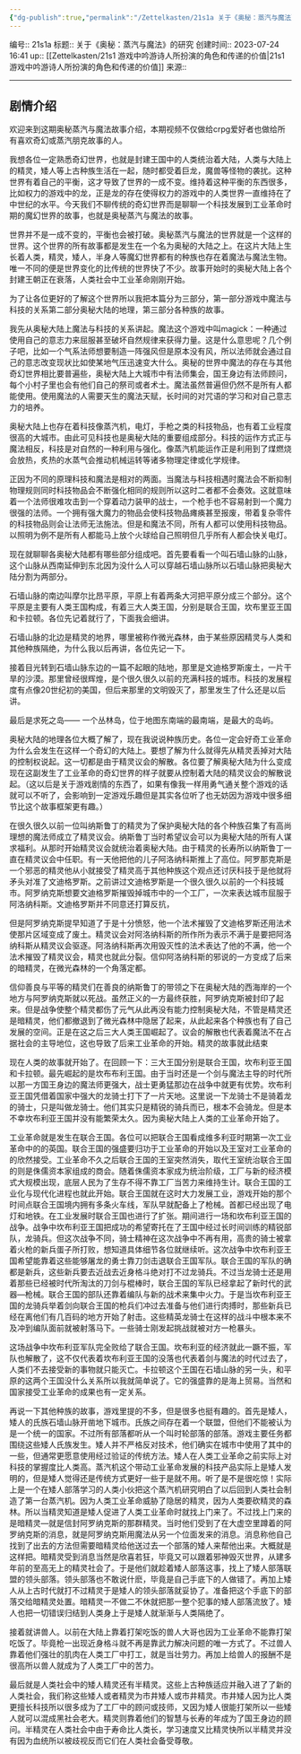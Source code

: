 ```yaml
---
{"dg-publish":true,"permalink":"/Zettelkasten/21s1a 关于《奥秘：蒸汽与魔法》的研究/","dgPassFrontmatter":true}
---
```


编号:: 21s1a
标题:: 关于《奥秘：蒸汽与魔法》的研究
创建时间:: 2023-07-24 16:41
up:: [[Zettelkasten/21s1 游戏中吟游诗人所扮演的角色和传递的价值\|21s1 游戏中吟游诗人所扮演的角色和传递的价值]]
来源:: 

---

## 剧情介绍

欢迎来到这期奥秘蒸汽与魔法故事介绍，本期视频不仅做给crpg爱好者也做给所有喜欢奇幻或蒸汽朋克故事的人。

我想各位一定熟悉奇幻世界，也就是封建王国中的人类统治着大陆，人类与大陆上的精灵，矮人等上古种族生活在一起，随时都受着巨龙，魔兽等怪物的袭扰。这种世界有着自己的平衡，这才导致了世界的一成不变。维持着这种平衡的东西很多，比如权力的游戏中的龙，正是龙的存在使得权力的游戏中的人类世界一直维持在了中世纪的水平。今天我们不聊传统的奇幻世界而是聊聊一个科技发展到工业革命时期的魔幻世界的故事，也就是奥秘蒸汽与魔法的故事。

世界并不是一成不变的，平衡也会被打破。奥秘蒸汽与魔法的世界就是一个这样的世界。这个世界的所有故事都是发生在一个名为奥秘的大陆之上。在这片大陆上生长着人类，精灵，矮人，半身人等魔幻世界都有的种族也存在着魔法与魔法生物。唯一不同的便是世界变化的比传统的世界快了不少。故事开始时的奥秘大陆上各个封建王朝正在衰落，人类社会中工业革命刚刚开始。

为了让各位更好的了解这个世界所以我把本篇分为三部分，第一部分游戏中魔法与科技的关系第二部分奥秘大陆的地理，第三部分各种族的故事。

我先从奥秘大陆上魔法与科技的关系讲起。魔法这个游戏中叫magick：一种通过使用自己的意志力来屈服甚至破坏自然规律来获得力量。这是什么意思呢？几个例子吧，比如一个气系法师想要制造一阵强风但是原本没有风，所以法师就会通过自己的意志改变现状比如使某地气压迅速变大什么。奥秘的世界中魔法的存在与其他奇幻世界相比要普遍些，奥秘大陆上大城市中有法师集会，国王身边有法师顾问，每个小村子里也会有他们自己的祭司或者术士。魔法虽然普遍但仍然不是所有人都能使用。使用魔法的人需要天生的魔法天赋，长时间的对咒语的学习和对自己意志力的培养。

奥秘大陆上也存在着科技像蒸汽机，电灯，手枪之类的科技物品，也有着工业程度很高的大城市。由此可见科技也是奥秘大陆的重要组成部分。科技的运作方式正与魔法相反，科技是对自然的一种利用与强化。像蒸汽机能运作正是利用到了煤燃烧会放热，炙热的水蒸气会推动机械运转等诸多物理定律或化学规律。

正因为不同的原理科技和魔法是相对的两面。当魔法与科技相遇时魔法会不断抑制物理规则同时科技物品会不断强化相同的规则所以这时二者都不会奏效。这就意味着一个法师很难攻击到一个穿着动力装甲的战士，一个枪手也不容易射到一个魔力很强的法师。一个拥有强大魔力的物品会使科技物品瘫痪甚至报废，带着复杂零件的科技物品则会让法师无法施法。但是和魔法不同，所有人都可以使用科技物品。以照明为例不是所有人都能马上放个火球给自己照明但几乎所有人都会快关电灯。

现在就聊聊各奥秘大陆都有哪些部分组成吧。首先要看看一个叫石墙山脉的山脉，这个山脉从西南延伸到东北因为没什么人可以穿越石墙山脉所以石墙山脉把奥秘大陆分割为两部分。

石墙山脉的南边叫摩尔比昂平原，平原上有着两条大河把平原分成三个部分。这个平原是主要有人类王国构成，有着三大人类王国，分别是联合王国，坎布里亚王国和卡拉顿。各位先记着就行了，下面我会细讲。

石墙山脉的北边是精灵的地界，哪里被称作微光森林，由于某些原因精灵与人类和其他种族隔绝，为什么我以后再讲，各位先记一下。

接着目光转到石墙山脉东边的一篇不起眼的陆地，那里是文迪格罗斯废土，一片干旱的沙漠。那里曾经很辉煌，是个很久很久以前的充满科技的城市。科技的发展程度有点像20世纪初的美国，但后来那里的文明毁灭了，那里发生了什么还是以后讲。

最后是求死之岛—— 一个丛林岛，位于地图东南端的最南端，是最大的岛屿。

奥秘大陆的地理各位大概了解了，现在我说说种族历史。各位一定会好奇工业革命为什么会发生在这样一个奇幻的大陆上。要想了解为什么就得先从精灵丢掉对大陆的控制权说起。这一切都是由于精灵议会的解散。各位要了解奥秘大陆为什么变成现在这副发生了工业革命的奇幻世界的样子就要从控制着大陆的精灵议会的解散说起。（这以后是关于游戏剧情的东西了，如果有像我一样用勇气通关整个游戏的话就可以不听了，会影响到一定游戏乐趣但是其实各位听了也无妨因为游戏中很多细节比这个故事框架更有趣。）

在很久很久以前一位叫纳斯鲁丁的精灵为了保护奥秘大陆的各个种族召集了有高尚理想的魔法师成立了精灵议会。纳斯鲁丁当时希望议会可以为奥秘大陆的所有人谋求福利。从那时开始精灵议会就统治着奥秘大陆。由于精灵的长寿所以纳斯鲁丁一直在精灵议会中任职。有一天他把他的儿子阿洛纳科斯推上了高位。阿罗那克斯是一个邪恶的精灵他从小就接受了精灵高于其他种族这个观点还讨厌科技于是他就将矛头对准了文迪格罗斯。之前讲过文迪格罗斯是一个很久很久以前的一个科技城市。阿罗纳克斯想要文迪格罗斯摧毁掉城市中的一个工厂，一次来表达城市屈服于阿洛纳科斯。文迪格罗斯并不同意还打算反抗，

但是阿罗纳克斯提早知道了于是十分愤怒，他一个法术摧毁了文迪格罗斯还用法术使那片区域变成了废土。精灵议会对阿洛纳科斯的所作所为表示不满于是要把阿洛纳科斯从精灵议会驱逐。阿洛纳科斯再次用毁灭性的法术表达了他的不满，他一个法术摧毁了精灵议会，精灵也就此分裂。信仰阿洛纳科斯的邪说的一方变成了后来的暗精灵，在微光森林的一个角落定都。

信仰善良与平等的精灵们在善良的纳斯鲁丁的带领之下在奥秘大陆的西海岸的一个地方与阿罗纳克斯就以死战。虽然正义的一方最终获胜，阿罗纳克斯被封印了起来。但是战争使整个精灵都伤了元气从此再没有能力控制奥秘大陆，不管是精灵还是暗精灵，他们都撤退到了微光森林中隐居了起来，从此起来各个种族也有了自己发展的空间。正是在这之后三大人类王国崛起了。议会的解散也代表着魔法不在占据社会的主导地位，这也导致了后来工业革命的开始。精灵的故事就此结束

现在人类的故事就开始了。在回顾一下：三大王国分别是联合王国，坎布利亚王国和卡拉顿。最先崛起的是坎布布利王国。由于当时还是一个剑与魔法主导的时代所以那一方国王身边的魔法师更强大，战士更勇猛那边在战争中就更有优势。坎布利亚王国凭借着国家中强大的龙骑士打下了一片天地。这里说一下龙骑士不是骑着龙的骑士，只是叫做龙骑士。他们其实只是精锐的骑兵而已，根本不会骑龙。但是本不幸坎布利亚王国并没有能繁荣太久。因为奥秘大陆上人类的工业革命开始了。

工业革命就是发生在联合王国。各位可以把联合王国看成维多利亚时期第一次工业革命中的的英国。联合王国的强盛要归功于工业革命的开始以及王室对工业革命的的欣然接受。工业革命不久之后联合王国的王室突然消失，取代王室统治联合王国的则是侏儒资本家组成的商会。随着侏儒资本家成为统治阶级，工厂与新的经济模式大规模出现，底层人民为了生存不得不靠工厂当苦力来维持生计。联合王国的工业化与现代化进程也就此开始。联合王国就在这时大力发展工业，游戏开始的那个时间点联合王国境内拥有多条火车线，军队早就配备上了枪械。首都已经出现了电灯和地铁。在工业发展时联合王国也进行了扩张。期间进行一场和坎布利亚王国的战争。战争中坎布利亚王国把成功的希望寄托在了王国中经过长时间训练的精锐部队，龙骑兵。但这次战争不同，骑士精神在这次战争中不再有用，高贵的骑士被拿着火枪的新兵蛋子所打败，想知道具体细节各位就继续听。这次战争中坎布利亚王国希望能靠着这些能够屠龙的勇士靠刀剑击退联合王国军队。联合王国的军队的确都是新兵，这些新兵要去近战去近身格斗绝对打不过龙骑兵。不过当龙骑士还是用着那些已经被时代所淘汰的刀剑与棍棒时，联合王国的军队已经拿起了新时代的武器—枪械。联合王国的部队还靠着编队与新的战术来集中火力。于是当坎布利亚王国的龙骑兵举着剑向联合王国的枪兵们冲过去准备与他们进行肉搏时，那些新兵已经在离他们有几百码的地方开始了射击。这些精英龙骑士在这样的战斗中根本来不及冲到编队面前就被射落马下。一些骑士刚发起挑战就被对方一枪暴头。

这场战争中坎布利亚军队完全败给了联合王国。坎布利亚的经济就此一蹶不振，军队也解散了，这不仅代表着坎布利亚王国的没落也代表着剑与魔法的时代过去了，人类们不去接受新的事物就只能灭亡。卡拉顿这个王国在石墙山脉的另一头，和平原的这两个王国没什么关系所以我就简单说了。它的强盛靠的是海上贸易。当然和国家接受工业革命的成果也有一定关系。

再说一下其他种族的故事，游戏里提的不多，但是很多也挺有趣的。首先是矮人，矮人的氏族石墙山脉开凿地下城市。氏族之间存在着一个联盟，但他们不能被认为是一个统一的国家。不过所有部落都听从一个叫时轮部落的部落。游戏主要任务都围绕这些矮人氏族发生。矮人并不严格反对技术，他们确实在城市中使用了其中的一些，但通常更愿意使用经过验证的传统方法。矮人在人类工业革命之前实际上对科技的掌握度比人类高。蒸汽机这个带动工业革命发展的科技产品实际上是矮人发明的，但是矮人觉得还是传统方式更好一些于是就不用。听了是不是很吃惊！实际上是一个在矮人部落学习的人类小伙把这个蒸汽机研究明白了以后回到人类社会制造了第一台蒸汽机。因为人类工业革命威胁了隐居的精灵，因为人类要砍精灵的森林。所以当精灵知道是矮人促进了人类工业革命时就找上门来了。不过找上门来的是暗精灵—就是信封阿罗纳克斯的那群精灵。当时他们受到了在大虚空里蹲着的阿罗纳克斯的消息，就是阿罗纳克斯用魔法从另一个位面发来的消息。消息称他自己找到了出去的方法但需要暗精灵给他送过去一个部落的矮人来帮他出来。大概就是这样把。暗精灵受到消息当然是欣喜若狂，毕竟又可以跟着邪神毁灭世界，从建多年前的至高无上的精灵社会了。于是他们就趁着矮人部落这事，找上了矮人部落联盟的领头部落。领头部落也不敢说什麽，毕竟是自己手底下的人做错了。再加上矮人从上古时代就打不过精灵于是矮人的领头部落就妥协了。准备把这个手底下的部落交给暗精灵处置。暗精灵一不做二不休就把那一整个犯事的矮人部落流放了。矮人也把一切错误归结到人类身上于是矮人就渐渐与人类隔绝了。

接着就讲兽人。以前在大陆上靠着打架吃饭的兽人大哥也因为工业革命不能靠打架吃饭了。毕竟枪一出现近身格斗就不再是靠武力解决问题的唯一方式了。不过兽人靠着他们强壮的肌肉在人类工厂中打工，就是当壮劳力。再加上给兽人的报酬不是很高所以兽人就成为了人类工厂中的苦力。

最后就是人类社会中的矮人精灵还有半精灵。这些上古种族适应并融入进了了新的人类社会，我们称这些矮人或者精灵为市井矮人或市井精灵。市井矮人因为比人类更擅长科技所以很多成为了工厂中的顾问或技师，又因为矮人很能打架所以一些矮人就可以混成黑社会老大。精灵则靠着他们的智慧与长寿的年成为了国王身边的顾问。半精灵在人类社会中由于寿命比人类长，学习速度又比精灵快所以半精灵并没有因为血统所以被歧视反而它们在人类社会备受尊敬。
